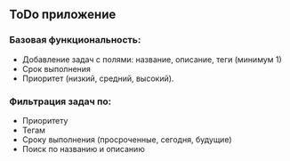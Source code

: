 ## ToDo приложение
### Базовая функциональность:
+ Добавление задач с полями: название, описание, теги (минимум 1)
+ Срок выполнения
+ Приоритет (низкий, средний, высокий).
  
### Фильтрация задач по:
+ Приоритету
+ Тегам
+ Сроку выполнения (просроченные, сегодня, будущие)
+ Поиск по названию и описанию
